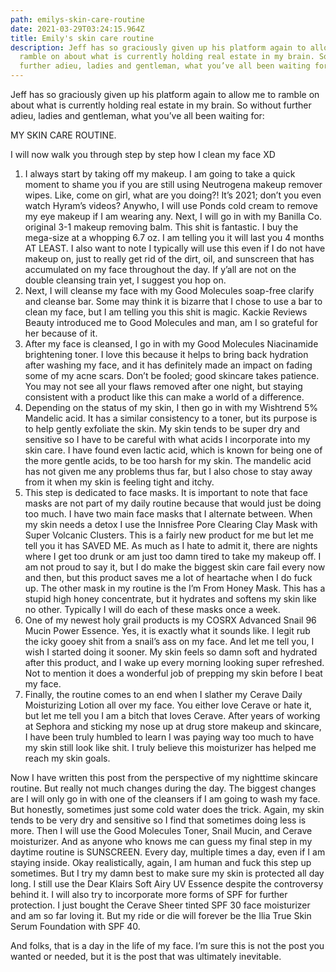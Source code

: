 ```yaml
---
path: emilys-skin-care-routine
date: 2021-03-29T03:24:15.964Z
title: Emily's skin care routine
description: Jeff has so graciously given up his platform again to allow me to
  ramble on about what is currently holding real estate in my brain. So without
  further adieu, ladies and gentleman, what you’ve all been waiting for...
---
```

Jeff has so graciously given up his platform again to allow me to ramble on about what is currently holding real estate in my brain. So without further adieu, ladies and gentleman, what you’ve all been waiting for:

MY SKIN CARE ROUTINE.

I will now walk you through step by step how I clean my face XD

1. I always start by taking off my makeup. I am going to take a quick moment to shame you if you are still using Neutrogena makeup remover wipes. Like, come on girl, what are you doing?! It’s 2021; don’t you even watch Hyram’s videos? Anywho, I will use Ponds cold cream to remove my eye makeup if I am wearing any. Next, I will go in with my Banilla Co. original 3-1 makeup removing balm. This shit is fantastic. I buy the mega-size at a whopping 6.7 oz. I am telling you it will last you 4 months AT LEAST. I also want to note I typically will use this even if I do not have makeup on, just to really get rid of the dirt, oil, and sunscreen that has accumulated on my face throughout the day. If y’all are not on the double cleansing train yet, I suggest you hop on. 
2. Next, I will cleanse my face with my Good Molecules soap-free clarify and cleanse bar. Some may think it is bizarre that I chose to use a bar to clean my face, but I am telling you this shit is magic. Kackie Reviews Beauty introduced me to Good Molecules and man, am I so grateful for her because of it. 
3. After my face is cleansed, I go in with my Good Molecules Niacinamide brightening toner. I love this because it helps to bring back hydration after washing my face, and it has definitely made an impact on fading some of my acne scars. Don’t be fooled; good skincare takes patience. You may not see all your flaws removed after one night, but staying consistent with a product like this can make a world of a difference. 
4. Depending on the status of my skin, I then go in with my Wishtrend 5% Mandelic acid. It has a similar consistency to a toner, but its purpose is to help gently exfoliate the skin. My skin tends to be super dry and sensitive so I have to be careful with what acids I incorporate into my skin care. I have found even lactic acid, which is known for being one of the more gentle acids, to be too harsh for my skin. The mandelic acid has not given me any problems thus far, but I also chose to stay away from it when my skin is feeling tight and itchy. 
5. This step is dedicated to face masks. It is important to note that face masks are not part of my daily routine because that would just be doing too much. I have two main face masks that I alternate between. When my skin needs a detox I use the Innisfree Pore Clearing Clay Mask with Super Volcanic Clusters. This is a fairly new product for me but let me tell you it has SAVED ME. As much as I hate to admit it, there are nights where I get too drunk or am just too damn tired to take my makeup off. I am not proud to say it, but I do make the biggest skin care fail every now and then, but this product saves me a lot of heartache when I do fuck up. The other mask in my routine is the I’m From Honey Mask. This has a stupid high honey concentrate, but it hydrates and softens my skin like no other. Typically I will do each of these masks once a week. 
6. One of my newest holy grail products is my COSRX Advanced Snail 96 Mucin Power Essence. Yes, it is exactly what it sounds like. I legit rub the icky gooey shit from a snail’s ass on my face. And let me tell you, I wish I started doing it sooner. My skin feels so damn soft and hydrated after this product, and I wake up every morning looking super refreshed. Not to mention it does a wonderful job of prepping my skin before I beat my face. 
7. Finally, the routine comes to an end when I slather my Cerave Daily Moisturizing Lotion all over my face. You either love Cerave or hate it, but let me tell you I am a bitch that loves Cerave. After years of working at Sephora and sticking my nose up at drug store makeup and skincare, I have been truly humbled to learn I was paying way too much to have my skin still look like shit. I truly believe this moisturizer has helped me reach my skin goals. 

Now I have written this post from the perspective of my nighttime skincare routine. But really not much changes during the day. The biggest changes are I will only go in with one of the cleansers if I am going to wash my face. But honestly, sometimes just some cold water does the trick. Again, my skin tends to be very dry and sensitive so I find that sometimes doing less is more. Then I will use the Good Molecules Toner, Snail Mucin, and Cerave moisturizer. And as anyone who knows me can guess my final step in my daytime routine is SUNSCREEN. Every day, multiple times a day, even if I am staying inside. Okay realistically, again, I am human and fuck this step up sometimes. But I try my damn best to make sure my skin is protected all day long. I still use the Dear Klairs Soft Airy UV Essence despite the controversy behind it. I will also try to incorporate more forms of SPF for further protection. I just bought the Cerave Sheer tinted SPF 30 face moisturizer and am so far loving it. But my ride or die will forever be the Ilia True Skin Serum Foundation with SPF 40. 

And folks, that is a day in the life of my face. I’m sure this is not the post you wanted or needed, but it is the post that was ultimately inevitable.